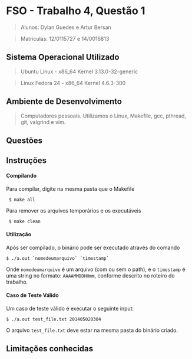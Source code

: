 # FSO - Trabalho 4, Questão 1
>  Alunos: Dylan Guedes e Artur Bersan

>  Matrículas: 12/0115727 e 14/0016813

## Sistema Operacional Utilizado
> Ubuntu Linux - x86_64 Kernel 3.13.0-32-generic

> Linux Fedora 24 - x86_64 Kernel 4.6.3-300

## Ambiente de Desenvolvimento
> Computadores pessoais. Utilizamos o Linux, Makefile, gcc, pthread, git, valgrind e vim.

## Questões

## Instruções
#### Compilando
Para compilar, digite na mesma pasta que o Makefile
```
 $ make all
```
Para remover os arquivos temporários e os executáveis
```
 $ make clean
```
#### Utilização
Após ser compilado, o binário pode ser executado através do comando
```
$ ./a.out `nomedeumarquivo` `timestamp`
```
Onde `nomedeumarquivo` é um arquivo (com ou sem o path), e o `timestamp` é uma string no formato:
`AAAAMMDDHHmm`, conforme descrito no roteiro do trabalho.

#### Caso de Teste Válido
Um caso de teste válido é executar o seguinte input:
```
$ ./a.out test_file.txt 201405020304
```
O arquivo `test_file.txt` deve estar na mesma pasta do binário criado.

## Limitações conhecidas
